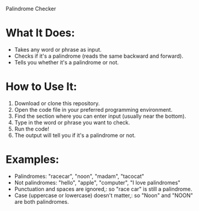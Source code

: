 Palindrome Checker

# What It Does:

- Takes any word or phrase as input.
- Checks if it's a palindrome (reads the same backward and forward).
- Tells you whether it's a palindrome or not.

# How to Use It:

1. Download or clone this repository.
2. Open the code file in your preferred programming environment.
3. Find the section where you can enter input (usually near the bottom).
4. Type in the word or phrase you want to check.
5. Run the code!
6. The output will tell you if it's a palindrome or not.

# Examples:

- Palindromes: "racecar", "noon", "madam", "tacocat"
- Not palindromes: "hello", "apple", "computer", "I love palindromes"
- Punctuation and spaces are ignored,: so "race car" is still a palindrome.
- Case (uppercase or lowercase) doesn't matter,: so "Noon" and "NOON" are both palindromes.
